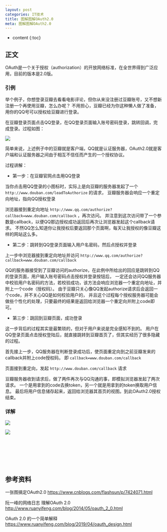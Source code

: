 ```yaml
---
layout: post
categories: IT技术
title: 图解图解OAuth2.0
meta: 图解图解OAuth2.0
---
```

* content
{:toc}
  
## 正文

OAuth是一个关于授权（authorization）的开放网络标准，在全世界得到广泛应用，目前的版本是2.0版。

### 引例

举个例子，你想登录豆瓣去看看电影评论，但你从来没注册过豆瓣账号，又不想新注册一个再使用豆瓣，怎么办呢？
不用担心，豆瓣已经为你这种懒人做了准备，用你的QQ号可以授权给豆瓣进行登录。

在豆瓣登录页面点击QQ登录，在QQ登录页面输入账号密码登录，跳转回调，完成登录。过程如图：

![]({{site.baseurl}}/images/20220510/20220510110343.png)

简单来说，上述例子中的豆瓣就是客户端，QQ就是认证服务器，OAuth2.0就是客户端和认证服务器之间由于相互不信任而产生的一个授权协议。

过程讲解：

* 第一步：在豆瓣官网点击用QQ登录

当你点击用QQ登录的小图标时，实际上是向豆瓣的服务器发起了一个 `http://www.douban.com/leadToAuthorize` 的请求，
豆瓣服务器会响应一个重定向地址，指向QQ授权登录

浏览器接到重定向地址 `http://www.qq.com/authorize?callback=www.douban.com/callback` ，再次访问。
并注意到这次访问带了一个参数是callback，以便QQ那边授权成功返回后再次让浏览器发起这个callback请求。
不然QQ怎么知道你让我授权后要返回那个页面啊，每天让我授权的像豆瓣这样的网站这么多。

* 第二步：跳转到QQ登录页面输入用户名密码，然后点授权并登录

上一步中浏览器接到重定向地址并访问 `http://www.qq.com/authorize?callback=www.douban.com/callback`

QQ的服务器接受到了豆瓣访问的authorize，在此例中所给出的回应是跳转到QQ的登录页面，用户输入账号密码点击授权并登录按钮后，
一定还会访问QQ服务器中校验用户名密码的方法，若校验成功，该方法会响应浏览器一个重定向地址，并附上一个code（授权码）。
由于豆瓣只关心像QQ发起authorize请求后会返回一个code，并不关心QQ是如何校验用户的，
并且这个过程每个授权服务器可能会做些个性化的处理，只要最终的结果是返回给浏览器一个重定向并附上code即可。

* 第三步：跳回到豆瓣页面，成功登录

这一步背后的过程其实是最繁琐的，但对于用户来说是完全感知不到的。
用户在QQ登录页面点击授权登陆后，就直接跳转到豆瓣首页了，但其实经历了很多隐藏的过程。

首先接上一步，QQ服务器在判断登录成功后，使页面重定向到之前豆瓣发来的callback并附上code授权码，
即 `callback=www.douban.com/callback` 

页面接到重定向，发起 `http://www.douban.com/callback` 请求

豆瓣服务器收到请求后，做了两件再次与QQ沟通的事，即模拟浏览器发起了两次请求。
一个是用拿到的code去换token，另一个就是用拿到的token换取用户信息。
最后将用户信息储存起来，返回给浏览器其首页的视图。到此OAuth2.0授权结束。

### 详解

![]({{site.baseurl}}/images/20220510/20220510110380.png)

![]({{site.baseurl}}/images/20220510/20220510110384.png)


<br/><br/><br/><br/><br/>
## 参考资料

一张图搞定OAuth2.0 <https://www.cnblogs.com/flashsun/p/7424071.html>

阮一峰的网络日志 理解OAuth 2.0 <http://www.ruanyifeng.com/blog/2014/05/oauth_2_0.html>

OAuth 2.0 的一个简单解释 <https://www.ruanyifeng.com/blog/2019/04/oauth_design.html>

